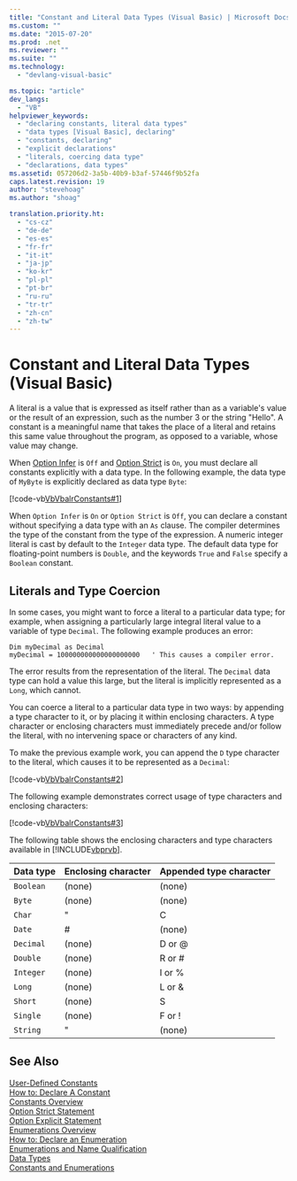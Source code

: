```yaml
---
title: "Constant and Literal Data Types (Visual Basic) | Microsoft Docs"
ms.custom: ""
ms.date: "2015-07-20"
ms.prod: .net
ms.reviewer: ""
ms.suite: ""
ms.technology: 
  - "devlang-visual-basic"

ms.topic: "article"
dev_langs: 
  - "VB"
helpviewer_keywords: 
  - "declaring constants, literal data types"
  - "data types [Visual Basic], declaring"
  - "constants, declaring"
  - "explicit declarations"
  - "literals, coercing data type"
  - "declarations, data types"
ms.assetid: 057206d2-3a5b-40b9-b3af-57446f9b52fa
caps.latest.revision: 19
author: "stevehoag"
ms.author: "shoag"

translation.priority.ht: 
  - "cs-cz"
  - "de-de"
  - "es-es"
  - "fr-fr"
  - "it-it"
  - "ja-jp"
  - "ko-kr"
  - "pl-pl"
  - "pt-br"
  - "ru-ru"
  - "tr-tr"
  - "zh-cn"
  - "zh-tw"
---
```

# Constant and Literal Data Types (Visual Basic)
A literal is a value that is expressed as itself rather than as a variable's value or the result of an expression, such as the number 3 or the string "Hello". A constant is a meaningful name that takes the place of a literal and retains this same value throughout the program, as opposed to a variable, whose value may change.  
  
 When [Option Infer](../../../../visual-basic/language-reference/statements/option-infer-statement.md) is `Off` and [Option Strict](../../../../visual-basic/language-reference/statements/option-strict-statement.md) is `On`, you must declare all constants explicitly with a data type. In the following example, the data type of `MyByte` is explicitly declared as data type `Byte`:  
  
 [!code-vb[VbVbalrConstants#1](../../../../visual-basic/programming-guide/language-features/constants-enums/codesnippet/VisualBasic/constant-and-literal-data-types_1.vb)]  
  
 When `Option Infer` is `On` or `Option Strict` is `Off`, you can declare a constant without specifying a data type with an `As` clause. The compiler determines the type of the constant from the type of the expression. A numeric integer literal is cast by default to the `Integer` data type. The default data type for floating-point numbers is `Double`, and the keywords `True` and `False` specify a `Boolean` constant.  
  
## Literals and Type Coercion  
 In some cases, you might want to force a literal to a particular data type; for example, when assigning a particularly large integral literal value to a variable of type `Decimal`. The following example produces an error:  
  
```  
Dim myDecimal as Decimal  
myDecimal = 100000000000000000000   ' This causes a compiler error.  
```  
  
 The error results from the representation of the literal. The `Decimal` data type can hold a value this large, but the literal is implicitly represented as a `Long`, which cannot.  
  
 You can coerce a literal to a particular data type in two ways: by appending a type character to it, or by placing it within enclosing characters. A type character or enclosing characters must immediately precede and/or follow the literal, with no intervening space or characters of any kind.  
  
 To make the previous example work, you can append the `D` type character to the literal, which causes it to be represented as a `Decimal`:  
  
 [!code-vb[VbVbalrConstants#2](../../../../visual-basic/programming-guide/language-features/constants-enums/codesnippet/VisualBasic/constant-and-literal-data-types_2.vb)]  
  
 The following example demonstrates correct usage of type characters and enclosing characters:  
  
 [!code-vb[VbVbalrConstants#3](../../../../visual-basic/programming-guide/language-features/constants-enums/codesnippet/VisualBasic/constant-and-literal-data-types_3.vb)]  
  
 The following table shows the enclosing characters and type characters available in [!INCLUDE[vbprvb](../../../../csharp/programming-guide/concepts/linq/includes/vbprvb_md.md)].  
  
|Data type|Enclosing character|Appended type character|  
|---|---|---|  
|`Boolean`|(none)|(none)|  
|`Byte`|(none)|(none)|  
|`Char`|"|C|  
|`Date`|#|(none)|  
|`Decimal`|(none)|D or @|  
|`Double`|(none)|R or #|  
|`Integer`|(none)|I or %|  
|`Long`|(none)|L or &|  
|`Short`|(none)|S|  
|`Single`|(none)|F or !|  
|`String`|"|(none)|  
  
## See Also  
 [User-Defined Constants](../../../../visual-basic/programming-guide/language-features/constants-enums/user-defined-constants.md)   
 [How to: Declare A Constant](../../../../visual-basic/programming-guide/language-features/constants-enums/how-to-declare-a-constant.md)   
 [Constants Overview](../../../../visual-basic/programming-guide/language-features/constants-enums/constants-overview.md)   
 [Option Strict Statement](../../../../visual-basic/language-reference/statements/option-strict-statement.md)   
 [Option Explicit Statement](../../../../visual-basic/language-reference/statements/option-explicit-statement.md)   
 [Enumerations Overview](../../../../visual-basic/programming-guide/language-features/constants-enums/enumerations-overview.md)   
 [How to: Declare an Enumeration](../../../../visual-basic/programming-guide/language-features/constants-enums/how-to-declare-enumerations.md)   
 [Enumerations and Name Qualification](../../../../visual-basic/programming-guide/language-features/constants-enums/enumerations-and-name-qualification.md)   
 [Data Types](../../../../visual-basic/language-reference/data-types/data-type-summary.md)   
 [Constants and Enumerations](../../../../visual-basic/language-reference/constants-and-enumerations.md)